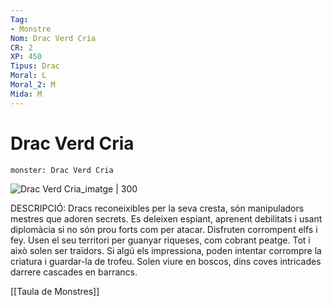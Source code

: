 ```yaml
---
Tag:
- Monstre
Nom: Drac Verd Cria
CR: 2
XP: 450
Tipus: Drac
Moral: L
Moral_2: M
Mida: M
---
```

# Drac Verd Cria

```statblock
monster: Drac Verd Cria
```

![Drac Verd Cria_imatge | 300](https://static.wikia.nocookie.net/dndawokenheroes/images/6/63/Baby_Green.png/revision/latest/scale-to-width-down/300?cb=20100422132726)

DESCRIPCIÓ: 
Dracs reconeixibles per la seva cresta, són manipuladors mestres que adoren secrets. Es deleixen espiant, aprenent debilitats i usant diplomàcia si no són prou forts com per atacar. Disfruten corrompent elfs i fey. Usen el seu territori per guanyar riqueses, com cobrant peatge. Tot i això solen ser traïdors. Si algú els impressiona, poden intentar corrompre la criatura i guardar-la de trofeu. Solen viure en boscos, dins coves intricades darrere cascades en barrancs.

[[Taula de Monstres]]


